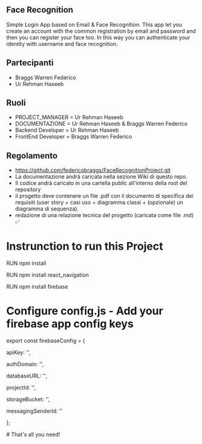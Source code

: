 ## Face Recognition

Simple Login App based on Email & Face Recognition. This app let you create an account with the common registration by email and password and then you can register your face too. In this way you can authenticate your identity with username and face recognition. 

## Partecipanti
 - Braggs Warren Federico 
 - Ur Rehman Haseeb

## Ruoli
* PROJECT_MANAGER = Ur Rehman Haseeb
* DOCUMENTAZIONE = Ur Rehman Haseeb & Braggs Warren Federico 
* Backend Developer = Ur Rehman Haseeb
* FrontEnd Developer = Braggs Warren Federico
## Regolamento
* https://github.com/federicobraggs/FaceRecognitionProject.git
* La documentazione andrà caricata nella sezione Wiki di questo repo.
* Il codice andrà caricato in una cartella public all'interno della root del repository
* il progetto deve contenere un file .pdf con il documento di specifica dei requisiti (user story + casi uso + diagramma classi + (opzionale) un diagramma di sequenza).
* redazione di una relazione tecnica del progetto (caricata come file .md) :white_check_mark:

# Instrunction to run this Project 
<p>RUN npm install<br></p>
<p>RUN npm install react_navigation<br></p>
<p>RUN npm install firebase <br></p>


# Configure config.js - Add your firebase app config keys
<p>export const firebaseConfig = {<br></p>
<p>  apiKey: '',<br></p>
 <p> authDomain: '',<br></p>
 <p> databaseURL: '',<br></p>
 <p> projectId: '',<br></p>
 <p> storageBucket: '',<br></p>
 <p> messagingSenderId: ''<br></p>
<p>};<br></p>
# That's all you need!
